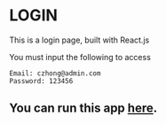 # LOGIN

This is a login page, built with React.js

You must input the following to access

```
Email: czhong@admin.com
Password: 123456
```

## You can run this app [here](https://trackermaster.herokuapp.com/).
